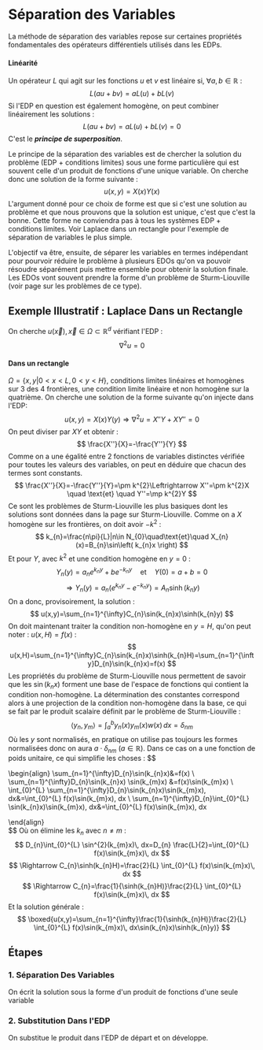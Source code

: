 # Séparation des Variables

La méthode de séparation des variables repose sur certaines propriétés fondamentales des opérateurs différentiels utilisés dans les EDPs.
#### Linéarité
Un opérateur $L$ qui agit sur les fonctions $u$ et $v$ est linéaire si, $\forall a,b\in\mathbb{R}$ :
$$
L(au+bv)=aL(u)+bL(v)
$$
Si l'EDP en question est également homogène, on peut combiner linéairement les solutions : 
$$
L(au+bv)=aL(u)+bL(v)=0
$$
C'est le ***principe de superposition***.

Le principe de la séparation des variables est de chercher la solution du problème (EDP + conditions limites) sous une forme particulière qui est souvent celle d'un produit de fonctions d'une unique variable. On cherche donc une solution de la forme suivante :
$$
u(x,y)=X(x)Y(x)
$$
L'argument donné pour ce choix de forme est que si c'est une solution au problème et que nous prouvons que la solution est unique, c'est que c'est la bonne. Cette forme ne conviendra pas à tous les systèmes EDP + conditions limites. Voir Laplace dans un rectangle pour l'exemple de séparation de variables le plus simple.

L'objectif va être, ensuite, de séparer les variables en termes indépendant pour pourvoir réduire le problème à plusieurs EDOs qu'on va pouvoir résoudre séparément puis mettre ensemble pour obtenir la solution finale. Les EDOs vont souvent prendre la forme d'un problème de Sturm-Liouville (voir page sur les problèmes de ce type).
## Exemple Illustratif : Laplace Dans un Rectangle
On cherche $u(\vec{x}),\vec{x}\in\Omega\subset \mathbb{R}^{d}$ vérifiant l'EDP :
$$
\nabla^{2}u=0
$$
#### Dans un rectangle
$\Omega=\{x,y|0<x<L,0<y<H\}$, conditions limites linéaires et homogènes sur 3 des 4 frontières, une condition limite linéaire et non homogène sur la quatrième. On cherche une solution de la forme suivante qu'on injecte dans l'EDP:
$$
u(x,y)=X(x)Y(y)\Rightarrow\nabla^{2}u= X''Y+XY'' =0
$$
On peut diviser par $XY$ et obtenir :
$$
\frac{X''}{X}=-\frac{Y''}{Y}
$$
Comme on a une égalité entre 2 fonctions de variables distinctes vérifiée pour toutes les valeurs des variables, on peut en déduire que chacun des termes sont constants.
$$
\frac{X''}{X}=-\frac{Y''}{Y}=\pm k^{2}\Leftrightarrow X''=\pm k^{2}X \quad \text{et} \quad Y''=\mp k^{2}Y
$$
Ce sont les problèmes de Sturm-Liouville les plus basiques dont les solutions sont données dans la page sur Sturm-Liouville.
Comme on a $X$ homogène sur les frontières, on doit avoir $-k^{2}$ :
$$
k_{n}=\frac{n\pi}{L}|n\in N_{0}\quad\text{et}\quad  X_{n}(x)=B_{n}\sin\left( k_{n}x \right)
$$
Et pour $Y$, avec $k^{2}$ et une condition homogène en $y=0$ :
$$
Y_{n}(y)=a_{n}e^{k_{n}y}+be^{-k_{n}y}\quad \text{et}\quad Y(0)=a+b=0
$$
$$
\Rightarrow Y_{n}(y)=a_{n}(e^{k_{n}y}-e^{-k_{n}y})=A_{n}\sinh(k_{n}y) 
$$
On a donc, provisoirement, la solution :
$$
u(x,y)=\sum_{n=1}^{\infty}C_{n}\sin(k_{n}x)\sinh(k_{n}y)
$$
On doit maintenant traiter la condition non-homogène en $y=H$, qu'on peut noter : $u(x,H)=f(x)$ :
$$
u(x,H)=\sum_{n=1}^{\infty}C_{n}\sin(k_{n}x)\sinh(k_{n}H)=\sum_{n=1}^{\infty}D_{n}\sin(k_{n}x)=f(x)
$$
Les propriétés du problème de Sturm-Liouville nous permettent de savoir que les $\sin(k_{n}x)$ forment une base de l'espace de fonctions qui contient la condition non-homogène. La détermination des constantes correspond alors à une projection de la condition non-homogène dans la base, ce qui se fait par le produit scalaire définit par le problème de Sturm-Liouville :
$$\langle y_{n},y_{m} \rangle=\int _{a}^{b}y_{n}(x)y_{m}(x)w(x) \, dx =\delta _{nm} $$
Où les $y$ sont normalisés, en pratique on utilise pas toujours les formes normalisées donc on aura $a\cdot \delta_{nm}$ ($a\in\mathbb{R}$). Dans ce cas on a une fonction de poids unitaire, ce qui simplifie les choses :
$$
 
\begin{align}
\sum_{n=1}^{\infty}D_{n}\sin(k_{n}x)&=f(x) \\
\sum_{n=1}^{\infty}D_{n}\sin(k_{n}x) \sin(k_{m}x) &=f(x)\sin(k_{m}x) \\
\int_{0}^{L}    \sum_{n=1}^{\infty}D_{n}\sin(k_{n}x)\sin(k_{m}x)\, dx&=\int_{0}^{L} f(x)\sin(k_{m}x)\, dx \\
\sum_{n=1}^{\infty}D_{n}\int_{0}^{L}    \sin(k_{n}x)\sin(k_{m}x)\, dx&=\int_{0}^{L} f(x)\sin(k_{m}x)\, dx

\end{align}  
$$
Où on élimine les $k_{n}$ avec $n\neq m$ :
$$
D_{n}\int_{0}^{L}   \sin^{2}(k_{m}x)\, dx=D_{n} \frac{L}{2}=\int_{0}^{L} f(x)\sin(k_{m}x)\, dx
$$
$$
\Rightarrow C_{n}\sinh(k_{n}H)=\frac{2}{L} \int_{0}^{L} f(x)\sin(k_{m}x)\, dx 
$$
$$
\Rightarrow  C_{n}=\frac{1}{\sinh(k_{n}H)}\frac{2}{L} \int_{0}^{L} f(x)\sin(k_{m}x)\, dx
$$
Et la solution générale :
$$
\boxed{u(x,y)=\sum_{n=1}^{\infty}\frac{1}{\sinh(k_{n}H)}\frac{2}{L} \int_{0}^{L} f(x)\sin(k_{m}x)\, dx\sin(k_{n}x)\sinh(k_{n}y)}
$$

## Étapes
### 1. Séparation Des Variables
On écrit la solution sous la forme d'un produit de fonctions d'une seule variable

### 2. Substitution Dans l'EDP
On substitue le produit dans l'EDP de départ et on développe.